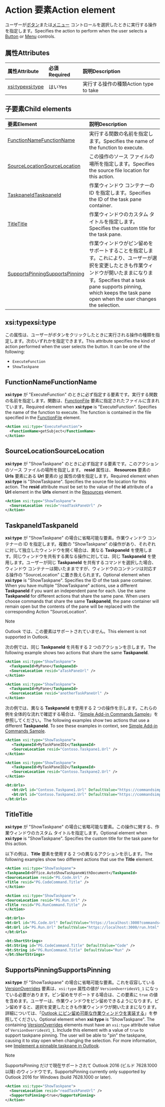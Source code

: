 # <a name="action-element"></a><span data-ttu-id="40f60-101">Action 要素</span><span class="sxs-lookup"><span data-stu-id="40f60-101">Action element</span></span>

<span data-ttu-id="40f60-102">ユーザーが[ボタン](control.md#button-control)または[メニュー](control.md#menu-dropdown-button-controls) コントロールを選択したときに実行する操作を指定します。</span><span class="sxs-lookup"><span data-stu-id="40f60-102">Specifies the action to perform when the user selects a  [Button](control.md#button-control) or [Menu](control.md#menu-dropdown-button-controls) controls.</span></span>
 
## <a name="attributes"></a><span data-ttu-id="40f60-103">属性</span><span class="sxs-lookup"><span data-stu-id="40f60-103">Attributes</span></span>

|  <span data-ttu-id="40f60-104">属性</span><span class="sxs-lookup"><span data-stu-id="40f60-104">Attribute</span></span>  |  <span data-ttu-id="40f60-105">必須</span><span class="sxs-lookup"><span data-stu-id="40f60-105">Required</span></span>  |  <span data-ttu-id="40f60-106">説明</span><span class="sxs-lookup"><span data-stu-id="40f60-106">Description</span></span>  |
|:-----|:-----|:-----|
|  [<span data-ttu-id="40f60-107">xsi:type</span><span class="sxs-lookup"><span data-stu-id="40f60-107">xsi:type</span></span>](#xsitype)  |  <span data-ttu-id="40f60-108">はい</span><span class="sxs-lookup"><span data-stu-id="40f60-108">Yes</span></span>  | <span data-ttu-id="40f60-109">実行する操作の種類</span><span class="sxs-lookup"><span data-stu-id="40f60-109">Action type to take</span></span>|

## <a name="child-elements"></a><span data-ttu-id="40f60-110">子要素</span><span class="sxs-lookup"><span data-stu-id="40f60-110">Child elements</span></span>

|  <span data-ttu-id="40f60-111">要素</span><span class="sxs-lookup"><span data-stu-id="40f60-111">Element</span></span> |  <span data-ttu-id="40f60-112">説明</span><span class="sxs-lookup"><span data-stu-id="40f60-112">Description</span></span>  |
|:-----|:-----|
|  [<span data-ttu-id="40f60-113">FunctionName</span><span class="sxs-lookup"><span data-stu-id="40f60-113">FunctionName</span></span>](#functionname) |    <span data-ttu-id="40f60-114">実行する関数の名前を指定します。</span><span class="sxs-lookup"><span data-stu-id="40f60-114">Specifies the name of the function to execute.</span></span> |
|  [<span data-ttu-id="40f60-115">SourceLocation</span><span class="sxs-lookup"><span data-stu-id="40f60-115">SourceLocation</span></span>](#sourcelocation) |    <span data-ttu-id="40f60-116">この操作のソース ファイルの場所を指定します。</span><span class="sxs-lookup"><span data-stu-id="40f60-116">Specifies the source file location for this action.</span></span> |
|  [<span data-ttu-id="40f60-117">TaskpaneId</span><span class="sxs-lookup"><span data-stu-id="40f60-117">TaskpaneId</span></span>](#taskpaneid) | <span data-ttu-id="40f60-118">作業ウィンドウ コンテナーの ID を指定します。</span><span class="sxs-lookup"><span data-stu-id="40f60-118">Specifies the ID of the task pane container.</span></span>|
|  [<span data-ttu-id="40f60-119">Title</span><span class="sxs-lookup"><span data-stu-id="40f60-119">Title</span></span>](#title) | <span data-ttu-id="40f60-120">作業ウィンドウのカスタム タイトルを指定します。</span><span class="sxs-lookup"><span data-stu-id="40f60-120">Specifies the custom title for the task pane.</span></span>|
|  [<span data-ttu-id="40f60-121">SupportsPinning</span><span class="sxs-lookup"><span data-stu-id="40f60-121">SupportsPinning</span></span>](#supportspinning) | <span data-ttu-id="40f60-122">作業ウィンドウがピン留めをサポートすることを指定します。これにより、ユーザーが選択を変更したときも作業ウィンドウが開いたままになります。</span><span class="sxs-lookup"><span data-stu-id="40f60-122">Specifies that a task pane supports pinning, which keeps the task pane open when the user changes the selection.</span></span>|
  

## <a name="xsitype"></a><span data-ttu-id="40f60-123">xsi:type</span><span class="sxs-lookup"><span data-stu-id="40f60-123">xsi:type</span></span>

<span data-ttu-id="40f60-p101">この属性は、ユーザーがボタンをクリックしたときに実行される操作の種類を指定します。次のいずれかを指定できます。</span><span class="sxs-lookup"><span data-stu-id="40f60-p101">This attribute specifies the kind of action performed when the user selects the button. It can be one of the following:</span></span>

- `ExecuteFunction`
- `ShowTaskpane`

## <a name="functionname"></a><span data-ttu-id="40f60-126">FunctionName</span><span class="sxs-lookup"><span data-stu-id="40f60-126">FunctionName</span></span>

<span data-ttu-id="40f60-p102">**xsi:type** が "ExecuteFunction" のときに必ず指定する要素です。実行する関数の名前を指定します。関数は、[FunctionFile](functionfile.md) 要素に指定されたファイルに含まれています。</span><span class="sxs-lookup"><span data-stu-id="40f60-p102">Required element when **xsi:type** is "ExecuteFunction". Specifies the name of the function to execute. The function is contained in the file specified in the [FunctionFile](functionfile.md) element.</span></span>

```xml
<Action xsi:type="ExecuteFunction">
  <FunctionName>getSubject</FunctionName>
</Action>
```

## <a name="sourcelocation"></a><span data-ttu-id="40f60-130">SourceLocation</span><span class="sxs-lookup"><span data-stu-id="40f60-130">SourceLocation</span></span>

<span data-ttu-id="40f60-p103">**xsi:type** が "ShowTaskpane" のときに必ず指定する要素です。このアクションのソース ファイルの場所を指定します。 **resid** 属性は、 **Resources** 要素の **Urls** 要素にある **Url** 要素の [id](resources.md) 属性の値を指定します。</span><span class="sxs-lookup"><span data-stu-id="40f60-p103">Required element when  **xsi:type** is "ShowTaskpane". Specifies the source file location for this action. The **resid** attribute must be set to the value of the **id** attribute of a **Url** element in the **Urls** element in the [Resources](resources.md) element.</span></span>

```xml
<Action xsi:type="ShowTaskpane">
  <SourceLocation resid="readTaskPaneUrl" />
</Action>
```  

## <a name="taskpaneid"></a><span data-ttu-id="40f60-134">TaskpaneId</span><span class="sxs-lookup"><span data-stu-id="40f60-134">TaskpaneId</span></span>

<span data-ttu-id="40f60-p104">**xsi:type** が "ShowTaskpane" の場合に省略可能な要素。作業ウィンドウ コンテナーの ID を指定します。複数の "ShowTaskpane" の操作があり、それぞれに対して独立したウィンドウを開く場合は、異なる **TaskpaneId** を使用します。同じウィンドウを共有する異なる操作に対しては、同じ **TaskpaneId** を使用します。ユーザーが同じ **TaskpaneId** を共有するコマンドを選択した場合、ウィンドウ コンテナーは開いたままですが、ウィンドウのコンテンツは対応する操作の "SourceLocation" に置き換えられます。</span><span class="sxs-lookup"><span data-stu-id="40f60-p104">Optional element when  **xsi:type** is "ShowTaskpane". Specifies the ID of the task pane container. When you have multiple "ShowTaskpane" actions, use a different **TaskpaneId** if you want an independent pane for each. Use the same **TaskpaneId** for  different actions that share the same pane. When users choose commands that share the same **TaskpaneId**, the pane container will remain open but the contents of the pane will be replaced with the corresponding Action "SourceLocation".</span></span> 

> [!NOTE]
> <span data-ttu-id="40f60-140">Outlook では、この要素はサポートされていません。</span><span class="sxs-lookup"><span data-stu-id="40f60-140">This element is not supported in Outlook.</span></span>

<span data-ttu-id="40f60-141">次の例では、同じ **TaskpaneId** を共有する 2 つのアクションを示します。</span><span class="sxs-lookup"><span data-stu-id="40f60-141">The following example shows two actions that share the same **TaskpaneId**.</span></span> 

```xml
<Action xsi:type="ShowTaskpane">
  <TaskpaneId>MyPane</TaskpaneId>
  <SourceLocation resid="aTaskPaneUrl" />
</Action>

<Action xsi:type="ShowTaskpane">
  <TaskpaneId>MyPane</TaskpaneId>
  <SourceLocation resid="anotherTaskPaneUrl" />
</Action>
```  

<span data-ttu-id="40f60-p105">次の例では、異なる **TaskpaneId** を使用する 2 つの操作を示します。これらの例を全体的な流れで確認する場合は、「[Simple Add-in Commands Sample](https://github.com/OfficeDev/Office-Add-in-Commands-Samples/blob/master/Simple/Manifest/SimpleAddin.xml)」を参照してください。</span><span class="sxs-lookup"><span data-stu-id="40f60-p105">The following examples show two actions that use a different **TaskpaneId**. To see these examples in context, see [Simple Add-in Commands Sample](https://github.com/OfficeDev/Office-Add-in-Commands-Samples/blob/master/Simple/Manifest/SimpleAddin.xml).</span></span>

```xml
<Action xsi:type="ShowTaskpane">
   <TaskpaneId>MyTaskPaneID1</TaskpaneId>
   <SourceLocation resid="Contoso.Taskpane1.Url" />
</Action>

<Action xsi:type="ShowTaskpane">
   <TaskpaneId>MyTaskPaneID2</TaskpaneId>
   <SourceLocation resid="Contoso.Taskpane2.Url" />
</Action>
```  

```xml
<bt:Urls>
   <bt:Url id="Contoso.Taskpane1.Url" DefaultValue="https://commandsimple.azurewebsites.net/Taskpane.html" />
   <bt:Url id="Contoso.Taskpane2.Url" DefaultValue="https://commandsimple.azurewebsites.net/Taskpane2.html" />
</bt:Urls>
```  

## <a name="title"></a><span data-ttu-id="40f60-144">Title</span><span class="sxs-lookup"><span data-stu-id="40f60-144">Title</span></span>
<span data-ttu-id="40f60-p106">**xsi:type** が "ShowTaskpane" の場合に省略可能な要素。この操作に関する、作業ウィンドウのカスタム タイトルを指定します。</span><span class="sxs-lookup"><span data-stu-id="40f60-p106">Optional element when  **xsi:type** is "ShowTaskpane". Specifies the custom title for the task pane for this action.</span></span> 

<span data-ttu-id="40f60-147">以下の例は、**Title** 要素を使用する 2 つの異なるアクションを示します。</span><span class="sxs-lookup"><span data-stu-id="40f60-147">The following examples show two different actions that use the **Title** element.</span></span>

```xml
<Action xsi:type="ShowTaskpane">
<TaskpaneId>Office.AutoShowTaskpaneWithDocument</TaskpaneId>
<SourceLocation resid="PG.Code.Url" />
<Title resid="PG.CodeCommand.Title" />
</Action>
``` 

```xml
<Action xsi:type="ShowTaskpane">
<SourceLocation resid="PG.Run.Url" />
<Title resid="PG.RunCommand.Title" />
</Action>
``` 

```xml
<bt:Urls>
<bt:Url id="PG.Code.Url" DefaultValue="https://localhost:3000?commands=1" />
<bt:Url id="PG.Run.Url" DefaultValue="https://localhost:3000/run.html" />
</bt:Urls>
``` 

```xml
<bt:ShortStrings>
<bt:String id="PG.CodeCommand.Title" DefaultValue="Code" />
<bt:String id="PG.RunCommand.Title" DefaultValue="Run" />
</bt:ShortStrings>
``` 

## <a name="supportspinning"></a><span data-ttu-id="40f60-148">SupportsPinning</span><span class="sxs-lookup"><span data-stu-id="40f60-148">SupportsPinning</span></span>

<span data-ttu-id="40f60-p107">**xsi:type** が "ShowTaskpane" の場合に省略可能な要素。これを収容している [VersionOverrides](versionoverrides.md) 要素は、`xsi:type` 属性の値が `VersionOverridesV1_1` になっている必要があります。ピン留めをサポートする場合は、この要素に `true` の値を含めます。ユーザーは、作業ウィンドウをピン留めできるようになります。ピン留めすると、選択を変更したときも作業ウィンドウが開いたままになります。詳細については、「[Outlook にピン留め可能な作業ウィンドウを実装する](https://docs.microsoft.com/outlook/add-ins/pinnable-taskpane)」を参照してください。</span><span class="sxs-lookup"><span data-stu-id="40f60-p107">Optional element when **xsi:type** is "ShowTaskpane". The containing [VersionOverrides](versionoverrides.md) elements must have an `xsi:type` attribute value of `VersionOverridesV1_1`. Include this element with a value of `true` to support taskpane pinning. The user will be able to "pin" the taskpane, causing it to stay open when changing the selection. For more information, see [Implement a pinnable taskpane in Outlook](https://docs.microsoft.com/outlook/add-ins/pinnable-taskpane).</span></span>

> [!NOTE]
> <span data-ttu-id="40f60-154">SupportsPinning だけで現在サポートされて Outlook 2016 (ビルド 7628.1000 以降) のウィンドウです。</span><span class="sxs-lookup"><span data-stu-id="40f60-154">SupportsPinning currently only supported by Outlook 2016 for Windows (build 7628.1000 or later).</span></span>

```xml
<Action xsi:type="ShowTaskpane">
  <SourceLocation resid="readTaskPaneUrl" />
  <SupportsPinning>true</SupportsPinning>
</Action>
```


